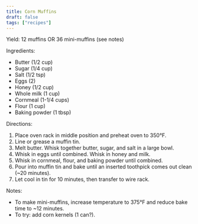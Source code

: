 ```yaml
---
title: Corn Muffins
draft: false
tags: ["recipes"]
---
```


Yield: 12 muffins
    OR 36 mini-muffins (see notes)

Ingredients:
- Butter (1/2 cup)
- Sugar (1/4 cup)
- Salt (1/2 tsp)
- Eggs (2)
- Honey (1/2 cup)
- Whole milk (1 cup)
- Cornmeal (1-1/4 cups)
- Flour (1 cup)
- Baking powder (1 tbsp)

Directions:
1) Place oven rack in middle position and preheat oven to 350°F.
2) Line or grease a muffin tin.
3) Melt butter. Whisk together butter, sugar, and salt in a large bowl.
4) Whisk in eggs until combined. Whisk in honey and milk.
5) Whisk in cornmeal, flour, and baking powder until combined.
6) Pour into muffin tin and bake until an inserted toothpick comes out clean (~20 minutes).
7) Let cool in tin for 10 minutes, then transfer to wire rack.

Notes:
- To make mini-muffins, increase temperature to 375°F and reduce bake time to ~12 minutes.
- To try: add corn kernels (1 can?).
